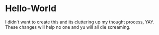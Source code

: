 # Hello-World

I didn't want to create this and its cluttering up my thought process, YAY.
These changes will help no one and yu will all die screaming.
